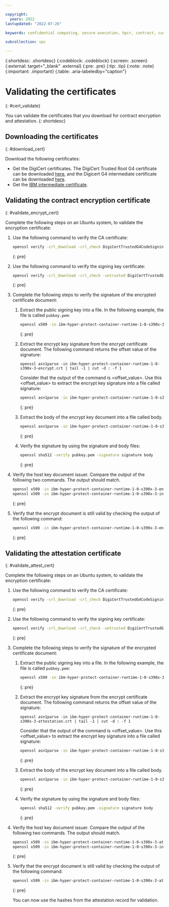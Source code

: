 ```yaml
---

copyright:
  years: 2022
lastupdated: "2022-07-26"

keywords: confidential computing, secure execution, hpcr, contract, customization, env, workload, encryption, attestation, validating

subcollection: vpc

---
```


{:shortdesc: .shortdesc}
{:codeblock: .codeblock}
{:screen: .screen}
{:external: target="_blank" .external}
{:pre: .pre}
{:tip: .tip}
{:note: .note}
{:important: .important}
{:table: .aria-labeledby="caption"}

# Validating the certificates
{: #cert_validate}

You can validate the certificates that you download for contract encryption and attestation.
{: shortdesc}


## Downloading the certificates
{: #download_cert}

Download the following certificates:
* Get the DigiCert certificates. The DigiCert Trusted Root G4 certificate can be downloaded [here](https://cacerts.digicert.com/DigiCertTrustedRootG4.crt.pem), and the Digicert G4 intermediate certificate can be downloaded [here](https://cacerts.digicert.com/DigiCertTrustedG4CodeSigningRSA4096SHA3842021CA1.crt.pem).
* Get the [IBM intermediate certificate](https://cloud.ibm.com/media/docs/downloads/hyper-protect-container-runtime/ibm-hyper-protect-container-runtime-1-0-s390x-3-intermediate.crt).

## Validating the contract encryption certificate
{: #validate_encrypt_cert}

Complete the following steps on an Ubuntu system, to validate the encryption certificate:
1. Use the following command to verify the CA certificate:
   ```sh
   openssl verify -crl_download -crl_check DigiCertTrustedG4CodeSigningRSA4096SHA3842021CA1.crt.pem
   ```
   {: pre}

2. Use the following command to verify the signing key certificate:
   ```sh
   openssl verify -crl_download -crl_check -untrusted DigiCertTrustedG4CodeSigningRSA4096SHA3842021CA1.crt.pem ibm-hyper-protect-container-runtime-1-0-s390x-3-intermediate.crt
   ```
   {: pre}

3. Complete the following steps to verify the signature of the encrypted certificate document:
   1. Extract the public signing key into a file. In the following example, the file is called `pubkey.pem`:
      ```sh
      openssl x509 -in ibm-hyper-protect-container-runtime-1-0-s390x-3-intermediate.crt -pubkey -noout >  pubkey.pem
      ```
      {: pre}

   2. Extract the encrypt key signature from the encrypt certificate document.
      The following command returns the offset value of the signature:
      ```
      openssl asn1parse -in ibm-hyper-protect-container-runtime-1-0-s390x-3-encrypt.crt | tail -1 | cut -d : -f 1
      ```
      Consider that the output of the command is <offset_value>. Use this <offset_value> to extract the encrypt key signature into a file called signature:
      ```sh
      openssl asn1parse -in ibm-hyper-protect-container-runtime-1-0-s390x-3-encrypt.crt -out signature -strparse <key_signature> -noout
      ```
      {: pre}

   3. Extract the body of the encrypt key document into a file called body.
      ```sh
      openssl asn1parse -in ibm-hyper-protect-container-runtime-1-0-s390x-3-encrypt.crt -out body -strparse 4 -noout
      ```
      {: pre}

   4. Verify the signature by using the signature and body files:
      ```sh
      openssl sha512 -verify pubkey.pem -signature signature body
      ```
      {: pre}

4. Verify the host key document issuer. Compare the output of the following two commands. The output should match.
   ```sh
   openssl x509 -in ibm-hyper-protect-container-runtime-1-0-s390x-3-encrypt.crt  -issuer -noout
   openssl x509 -in ibm-hyper-protect-container-runtime-1-0-s390x-3-intermediate.crt -subject -noout
   ```
   {: pre}

5. Verify that the encrypt document is still valid by checking the output of the following command:
   ```sh
   openssl x509 -in ibm-hyper-protect-container-runtime-1-0-s390x-3-encrypt.crt -dates -noout
   ```
   {: pre}

## Validating the attestation certificate
{: #validate_attest_cert}

Complete the following steps on an Ubuntu system, to validate the encryption certificate:
1. Use the following command to verify the CA certificate:
   ```sh
   openssl verify -crl_download -crl_check DigiCertTrustedG4CodeSigningRSA4096SHA3842021CA1.crt.pem
   ```
   {: pre}

2. Use the following command to verify the signing key certificate:
   ```sh
   openssl verify -crl_download -crl_check -untrusted DigiCertTrustedG4CodeSigningRSA4096SHA3842021CA1.crt.pem ibm-hyper-protect-container-runtime-1-0-s390x-3-intermediate.crt
   ```
   {: pre}

3. Complete the following steps to verify the signature of the encrypted certificate document:
   1. Extract the public signing key into a file. In the following example, the file is called `pubkey.pem`:
      ```sh
      openssl x509 -in ibm-hyper-protect-container-runtime-1-0-s390x-3-intermediate.crt -pubkey -noout >  pubkey.pem
      ```
      {: pre}

   2. Extract the encrypt key signature from the encrypt certificate document.
      The following command returns the offset value of the signature:
      ```
      openssl asn1parse -in ibm-hyper-protect-container-runtime-1-0-s390x-3-attestation.crt | tail -1 | cut -d : -f 1
      ```
      Consider that the output of the command is <offset_value>. Use this <offset_value> to extract the encrypt key signature into a file called signature:
      ```sh
      openssl asn1parse -in ibm-hyper-protect-container-runtime-1-0-s390x-3-attestation.crt -out signature -strparse <key_signature> -noout
      ```
      {: pre}

   3. Extract the body of the encrypt key document into a file called body.
      ```sh
      openssl asn1parse -in ibm-hyper-protect-container-runtime-1-0-s390x-3-attestation.crt -out body -strparse 4 -noout
      ```
      {: pre}

   4. Verify the signature by using the signature and body files:
      ```sh
      openssl sha512 -verify pubkey.pem -signature signature body
      ```
      {: pre}

4. Verify the host key document issuer. Compare the output of the following two commands. The output should match.
   ```sh
   openssl x509 -in ibm-hyper-protect-container-runtime-1-0-s390x-3-attestation.crt -issuer -noout
   openssl x509 -in ibm-hyper-protect-container-runtime-1-0-s390x-3-intermediate.crt -subject -noout
   ```
   {: pre}

5. Verify that the encrypt document is still valid by checking the output of the following command:
   ```sh
   openssl x509 -in ibm-hyper-protect-container-runtime-1-0-s390x-3-attestation.crt -dates -noout
   ```
   {: pre}

   You can now use the hashes from the attestation record for validation.
